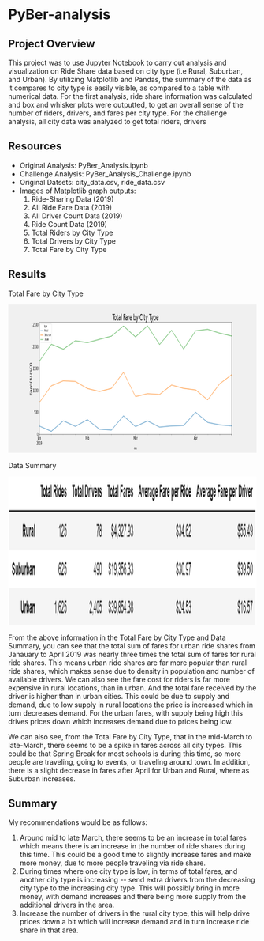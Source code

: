 # PyBer-analysis

## Project Overview
This project was to use Jupyter Notebook to carry out analysis and visualization on Ride Share data based on city type (i.e Rural, Suburban, and Urban). By utilizing Matplotlib and Pandas, the summary of the data as it compares to city type is easily visible, as compared to a table with numerical data. For the first analysis, ride share information was calculated and box and whisker plots were outputted, to get an overall sense of the number of riders, drivers, and fares per city type. For the challenge analysis, all city data was analyzed to get total riders, drivers 

## Resources
- Original Analysis: PyBer_Analysis.ipynb
- Challenge Analysis: PyBer_Analysis_Challenge.ipynb
- Original Datsets: city_data.csv, ride_data.csv
- Images of Matplotlib graph outputs:
  1. Ride-Sharing Data (2019) 
  2. All Ride Fare Data (2019)
  3. All Driver Count Data (2019)
  4. Ride Count Data (2019)
  5. Total Riders by City Type
  7. Total Drivers by City Type
  8. Total Fare by City Type

## Results
Total Fare by City Type

<img src="Resources/Total Fare by City Type.png" width="900" height="300"> 

Data Summary

<img src="Resources/Data Summary.png" width="900" height="300"> 

From the above information in the Total Fare by City Type and Data Summary, you can see that the total sum of fares for urban ride shares from Janauary to April 2019 was nearly three times the total sum of fares for rural ride shares. This means urban ride shares are far more popular than rural ride shares, which makes sense due to density in population and number of available drivers. We can also see the fare cost for riders is far more expensive in rural locations, than in urban. And the total fare received by the driver is higher than in urban cities. This could be due to supply and demand, due to low supply in rural locations the price is increased which in turn decreases demand. For the urban fares, with supply being high this drives prices down which increases demand due to prices being low.

We can also see, from the Total Fare by City Type, that in the mid-March to late-March, there seems to be a spike in fares across all city types. This could be that Spring Break for most schools is during this time, so more people are traveling, going to events, or traveling around town. In addition, there is a slight decrease in fares after April for Urban and Rural, where as Suburban increases.

## Summary
My recommendations would be as follows:
1. Around mid to late March, there seems to be an increase in total fares which means there is an increase in the number of ride shares during this time. This could be a good time to slightly increase fares and make more money, due to more people traveling via ride share.
2. During times where one city type is low, in terms of total fares, and another city type is increasing -- send extra drivers from the decreasing city type to the increasing city type. This will possibly bring in more money, with demand increases and there being more supply from the additional drivers in the area.
3. Increase the number of drivers in the rural city type, this will help drive prices down a bit which will increase demand and in turn increase ride share in that area.

